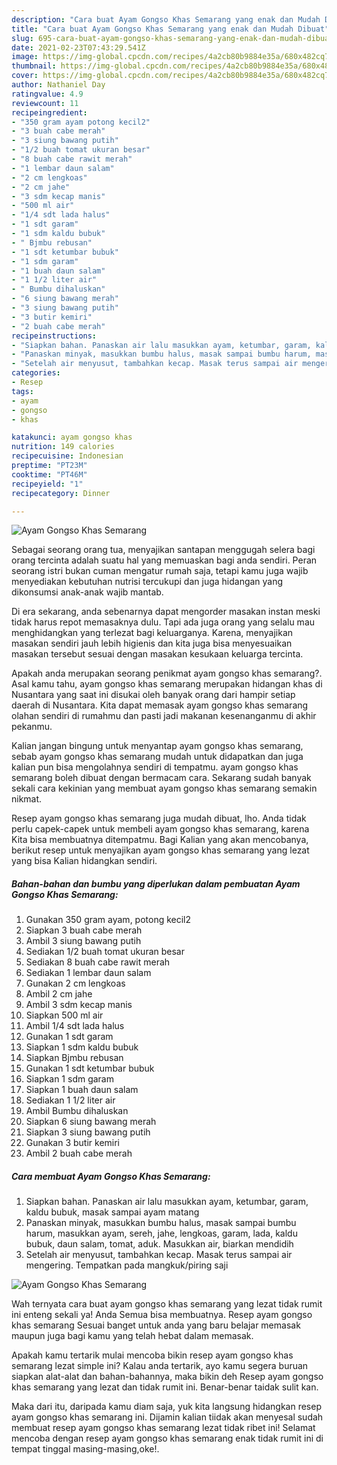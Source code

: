 ```yaml
---
description: "Cara buat Ayam Gongso Khas Semarang yang enak dan Mudah Dibuat"
title: "Cara buat Ayam Gongso Khas Semarang yang enak dan Mudah Dibuat"
slug: 695-cara-buat-ayam-gongso-khas-semarang-yang-enak-dan-mudah-dibuat
date: 2021-02-23T07:43:29.541Z
image: https://img-global.cpcdn.com/recipes/4a2cb80b9884e35a/680x482cq70/ayam-gongso-khas-semarang-foto-resep-utama.jpg
thumbnail: https://img-global.cpcdn.com/recipes/4a2cb80b9884e35a/680x482cq70/ayam-gongso-khas-semarang-foto-resep-utama.jpg
cover: https://img-global.cpcdn.com/recipes/4a2cb80b9884e35a/680x482cq70/ayam-gongso-khas-semarang-foto-resep-utama.jpg
author: Nathaniel Day
ratingvalue: 4.9
reviewcount: 11
recipeingredient:
- "350 gram ayam potong kecil2"
- "3 buah cabe merah"
- "3 siung bawang putih"
- "1/2 buah tomat ukuran besar"
- "8 buah cabe rawit merah"
- "1 lembar daun salam"
- "2 cm lengkoas"
- "2 cm jahe"
- "3 sdm kecap manis"
- "500 ml air"
- "1/4 sdt lada halus"
- "1 sdt garam"
- "1 sdm kaldu bubuk"
- " Bjmbu rebusan"
- "1 sdt ketumbar bubuk"
- "1 sdm garam"
- "1 buah daun salam"
- "1 1/2 liter air"
- " Bumbu dihaluskan"
- "6 siung bawang merah"
- "3 siung bawang putih"
- "3 butir kemiri"
- "2 buah cabe merah"
recipeinstructions:
- "Siapkan bahan. Panaskan air lalu masukkan ayam, ketumbar, garam, kaldu bubuk, masak sampai ayam matang"
- "Panaskan minyak, masukkan bumbu halus, masak sampai bumbu harum, masukkan ayam, sereh, jahe, lengkoas, garam, lada, kaldu bubuk, daun salam, tomat, aduk. Masukkan air, biarkan mendidih"
- "Setelah air menyusut, tambahkan kecap. Masak terus sampai air mengering. Tempatkan pada mangkuk/piring saji"
categories:
- Resep
tags:
- ayam
- gongso
- khas

katakunci: ayam gongso khas 
nutrition: 149 calories
recipecuisine: Indonesian
preptime: "PT23M"
cooktime: "PT46M"
recipeyield: "1"
recipecategory: Dinner

---
```



![Ayam Gongso Khas Semarang](https://img-global.cpcdn.com/recipes/4a2cb80b9884e35a/680x482cq70/ayam-gongso-khas-semarang-foto-resep-utama.jpg)

Sebagai seorang orang tua, menyajikan santapan menggugah selera bagi orang tercinta adalah suatu hal yang memuaskan bagi anda sendiri. Peran seorang istri bukan cuman mengatur rumah saja, tetapi kamu juga wajib menyediakan kebutuhan nutrisi tercukupi dan juga hidangan yang dikonsumsi anak-anak wajib mantab.

Di era  sekarang, anda sebenarnya dapat mengorder masakan instan meski tidak harus repot memasaknya dulu. Tapi ada juga orang yang selalu mau menghidangkan yang terlezat bagi keluarganya. Karena, menyajikan masakan sendiri jauh lebih higienis dan kita juga bisa menyesuaikan masakan tersebut sesuai dengan masakan kesukaan keluarga tercinta. 



Apakah anda merupakan seorang penikmat ayam gongso khas semarang?. Asal kamu tahu, ayam gongso khas semarang merupakan hidangan khas di Nusantara yang saat ini disukai oleh banyak orang dari hampir setiap daerah di Nusantara. Kita dapat memasak ayam gongso khas semarang olahan sendiri di rumahmu dan pasti jadi makanan kesenanganmu di akhir pekanmu.

Kalian jangan bingung untuk menyantap ayam gongso khas semarang, sebab ayam gongso khas semarang mudah untuk didapatkan dan juga kalian pun bisa mengolahnya sendiri di tempatmu. ayam gongso khas semarang boleh dibuat dengan bermacam cara. Sekarang sudah banyak sekali cara kekinian yang membuat ayam gongso khas semarang semakin nikmat.

Resep ayam gongso khas semarang juga mudah dibuat, lho. Anda tidak perlu capek-capek untuk membeli ayam gongso khas semarang, karena Kita bisa membuatnya ditempatmu. Bagi Kalian yang akan mencobanya, berikut resep untuk menyajikan ayam gongso khas semarang yang lezat yang bisa Kalian hidangkan sendiri.

<!--inarticleads1-->

##### Bahan-bahan dan bumbu yang diperlukan dalam pembuatan Ayam Gongso Khas Semarang:

1. Gunakan 350 gram ayam, potong kecil2
1. Siapkan 3 buah cabe merah
1. Ambil 3 siung bawang putih
1. Sediakan 1/2 buah tomat ukuran besar
1. Sediakan 8 buah cabe rawit merah
1. Sediakan 1 lembar daun salam
1. Gunakan 2 cm lengkoas
1. Ambil 2 cm jahe
1. Ambil 3 sdm kecap manis
1. Siapkan 500 ml air
1. Ambil 1/4 sdt lada halus
1. Gunakan 1 sdt garam
1. Siapkan 1 sdm kaldu bubuk
1. Siapkan  Bjmbu rebusan
1. Gunakan 1 sdt ketumbar bubuk
1. Siapkan 1 sdm garam
1. Siapkan 1 buah daun salam
1. Sediakan 1 1/2 liter air
1. Ambil  Bumbu dihaluskan
1. Siapkan 6 siung bawang merah
1. Siapkan 3 siung bawang putih
1. Gunakan 3 butir kemiri
1. Ambil 2 buah cabe merah




<!--inarticleads2-->

##### Cara membuat Ayam Gongso Khas Semarang:

1. Siapkan bahan. Panaskan air lalu masukkan ayam, ketumbar, garam, kaldu bubuk, masak sampai ayam matang
1. Panaskan minyak, masukkan bumbu halus, masak sampai bumbu harum, masukkan ayam, sereh, jahe, lengkoas, garam, lada, kaldu bubuk, daun salam, tomat, aduk. Masukkan air, biarkan mendidih
1. Setelah air menyusut, tambahkan kecap. Masak terus sampai air mengering. Tempatkan pada mangkuk/piring saji
<img src="//assets-global.cpcdn.com/assets/icons/button_play-2c75c40dde080a61004c1f40b05d8f140eaff45d7e9e6481dc71c63d2e7c4909.png" alt="Ayam Gongso Khas Semarang">



Wah ternyata cara buat ayam gongso khas semarang yang lezat tidak rumit ini enteng sekali ya! Anda Semua bisa membuatnya. Resep ayam gongso khas semarang Sesuai banget untuk anda yang baru belajar memasak maupun juga bagi kamu yang telah hebat dalam memasak.

Apakah kamu tertarik mulai mencoba bikin resep ayam gongso khas semarang lezat simple ini? Kalau anda tertarik, ayo kamu segera buruan siapkan alat-alat dan bahan-bahannya, maka bikin deh Resep ayam gongso khas semarang yang lezat dan tidak rumit ini. Benar-benar taidak sulit kan. 

Maka dari itu, daripada kamu diam saja, yuk kita langsung hidangkan resep ayam gongso khas semarang ini. Dijamin kalian tiidak akan menyesal sudah membuat resep ayam gongso khas semarang lezat tidak ribet ini! Selamat mencoba dengan resep ayam gongso khas semarang enak tidak rumit ini di tempat tinggal masing-masing,oke!.

